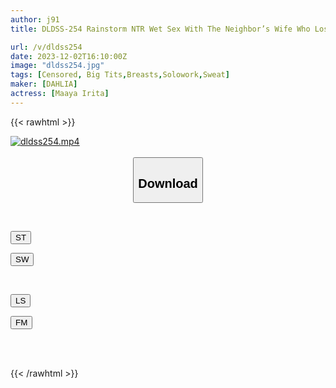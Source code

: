 ```yaml
---
author: j91
title: DLDSS-254 Rainstorm NTR Wet Sex With The Neighbor’s Wife Who Lost Her Key Until Morning Maaya Irita

url: /v/dldss254
date: 2023-12-02T16:10:00Z
image: "dldss254.jpg"
tags: [Censored, Big Tits,Breasts,Solowork,Sweat]
maker: [DAHLIA]
actress: [Maaya Irita]
---
```



{{< rawhtml >}}

<div class="video" data-videoid="4G6GRbAZx6H2YX">
    <a href="javascript:;">
        <img src="/v/dldss254/dldss254.jpg" width="WIDTH" height="HEIGHT" alt="dldss254.mp4" loading="lazy">
    </a>
</div>

<script type="text/javascript" src="https://j91.asia/asset/on-demand-st.js"></script>

<br>
  <link rel="stylesheet" href="https://j91.asia/asset/bs5.css">
  
  <center>
  <button class="btn btn-primary" type="button" data-bs-toggle="collapse" data-bs-target=".multi-collapse" aria-expanded="false" aria-controls="multiCollapseExample1 multiCollapseExample2"><h2>Download</h2></button></center>
</p>
<div class="row">
  <div class="col">
    <div class="collapse multi-collapse" id="multiCollapseExample1">
      <div class="card card-body">
	      	      <br>
<div class="buttons">  
<p><a href="https://streamtape.to/v/4G6GRbAZx6H2YX" target="_blank"><button class="btn-hover color-3"><i class="fa fa-download"></i> ST</button></a></p>
<p><a href="https://flaswish.com/afvfzwq6b4qb" target="_blank"><button class="btn-hover color-2"><i class="fa fa-download"></i> SW</button></a></p></div>
    </div>
  </div>
</div>
  <div class="col">
    <div class="collapse multi-collapse" id="multiCollapseExample2">
      <div class="card card-body">
	      <br>
<div class="buttons">
<p><a href="https://lulustream.com/d/bb5l3sx5odo6" target="_blank"><button class="btn-hover color-9"><i class="fa fa-download"></i> LS</button></a></p>
<p><a href="https://filemoon.sx/d/44mq95g43h3r" target="_blank"><button class="btn-hover color-8"><i class="fa fa-download"></i> FM</button></a></p></div>
<br><br>
      </div>
    </div>
  </div>
</div>

{{< /rawhtml >}}